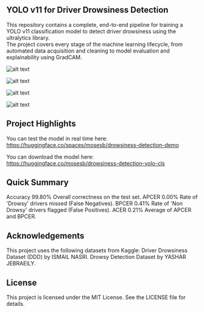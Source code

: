 ## YOLO v11 for Driver Drowsiness Detection
This repository contains a complete, end-to-end pipeline for training a YOLO v11 classification model to detect driver drowsiness using the ultralytics library.  
The project covers every stage of the machine learning lifecycle, from automated data acquisition and cleaning to model evaluation and explainability using GradCAM.

![alt text](https://img.shields.io/badge/Python-3.10-blue.svg)


![alt text](https://img.shields.io/badge/Framework-PyTorch-orange.svg)


![alt text](https://img.shields.io/badge/License-MIT-green.svg)


![alt text](https://img.shields.io/badge/Data-Kaggle-blue.svg)

## Project Highlights
You can test the model in real time here: https://huggingface.co/spaces/mosesb/drowsiness-detection-demo

You can download the model here: https://huggingface.co/mosesb/drowsiness-detection-yolo-cls

## Quick Summary
Accuracy	99.80%	Overall correctness on the test set.
APCER	0.00%	Rate of 'Drowsy' drivers missed (False Negatives).
BPCER	0.41%	Rate of 'Non Drowsy' drivers flagged (False Positives).
ACER	0.21%	Average of APCER and BPCER.

## Acknowledgements

This project uses the following datasets from Kaggle:
Driver Drowsiness Dataset (DDD) by ISMAIL NASRI.
Drowsy Detection Dataset by YASHAR JEBRAEILY.

## License
This project is licensed under the MIT License. See the LICENSE file for details.

